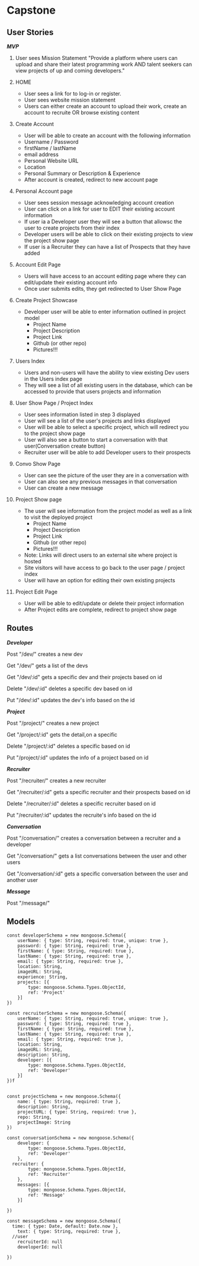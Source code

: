 # Capstone

## User Stories
 ***MVP***
1) User sees Mission Statement "Provide a platform where users can upload and share their latest programming work AND talent seekers can view projects of up and coming developers."

2) HOME 
    - User sees a link for to log-in or register. 
    - User sees website mission statement 
    - Users can either create an account to upload their work, create an account to recruite OR browse existing content
        
3) Create Account
    - User will be able to create an account with the following information
    - Username / Password
    - firstName / lastName
    - email address
    - Personal Website URL
    - Location
    - Personal Summary or Description & Experience
    - After account is created, redirect to new account page
        
4) Personal Account page 
    - User sees session message acknowledging account creation
    - User can click on a link for user to EDIT their existing account information
    - If user ia a Developer user they will see a button that allowsc the user to create projects from their index
    - Developer users will be able to click on their existing projects to view the project show page
    - If user is a Recruiter they can have a list of Prospects that they have added
    
5) Account Edit Page
    - Users will have access to an account editing page where they can edit/update their existing account info
    - Once user submits edits, they get redirected to User Show Page
    
6) Create Project Showcase
    - Developer user will be able to enter information outlined in project model
        - Project Name
        - Project Description
        - Project Link
        - Github (or other repo)
        - Pictures!!!

7) Users Index
    - Users and non-users will have the ability to view existing Dev users in the Users index page
    - They will see a list of all existing users in the database, which can be accessed to provide that users projects and information
    
8) User Show Page / Project Index
    - User sees information listed in step 3  displayed
    - User will see a list of the user's projects and links displayed
    - User will be able to select a specific project, which will redirect you to the project show page
    - User will also see a button to start a conversation with that user(Conversation create button)
    - Recruiter user will be able to add Developer users to their prospects
    
9) Convo Show Page
    - User can see the picture of the user they are in a conversation with
    - User can also see any previous messages in that conversation
    - User can create a new message

10) Project Show page
    - The user will see information from the project model as well as a link to visit the deployed project
        - Project Name
        - Project Description
        - Project Link
        - Github (or other repo)
        - Pictures!!!
    - Note: Links will direct users to an external site where project is hosted
    - Site visitors will have access to go back to the user page / project index
    - User will have an option for editing their own existing projects
    
11) Project Edit Page
    - User will be able to edit/update or delete their project information
    - After Project edits are complete, redirect to project show page
    
## Routes
***Developer***

Post "/dev/" creates a new dev

Get "/dev/" gets a list of the devs

Get "/dev/:id" gets a specific dev and their projects based on id

Delete "/dev/:id" deletes a specific dev based on id

Put "/dev/:id" updates the dev's info based on the id

***Project***

Post "/project/" creates a new project

Get "/project/:id" gets the detail,on a specific

Delete "/project/:id" deletes a specific based on id

Put "/project/:id" updates the info of a project based on id

***Recruiter*** 

Post "/recruiter/" creates a new recruiter

Get "/recruiter/:id" gets a specific recruiter and their prospects based on id

Delete "/recruiter/:id" deletes a specific recruiter based on id

Put "/recruiter/:id" updates the recruite's info based on the id

***Conversation***

Post "/conversation/" creates a conversation between a recruiter and a developer

Get "/conversation/" gets a list conversations between the user and other users

Get "/conversation/:id" gets a specific conversation between the user and another user

***Message***

Post "/message/"





## Models

```
const developerSchema = new mongoose.Schema({
	userName: { type: String, required: true, unique: true },
	password: { type: String, required: true }, 
	firstName: { type: String, required: true }, 
	lastName: { type: String, required: true }, 
	email: { type: String, required: true },
	location: String,
	imageURL: String, 
	experience: String,
	projects: [{
		type: mongoose.Schema.Types.ObjectId, 
		ref: 'Project'
	}]
})

const recruiterSchema = new mongoose.Schema({
	userName: { type: String, required: true, unique: true },
	password: { type: String, required: true }, 
	firstName: { type: String, required: true }, 
	lastName: { type: String, required: true }, 
	email: { type: String, required: true },
	location: String,
	imageURL: String, 
	description: String,
	developer: [{
		type: mongoose.Schema.Types.ObjectId,
		ref: 'Developer'
	}]
})f


const projectSchema = new mongoose.Schema({
	name: { type: String, required: true },
	description: String,
	projectURL: { type: String, required: true },
	repo: String,
	projectImage: String
})
 
const conversationSchema = new mongoose.Schema({
	developer: {
		type: mongoose.Schema.Types.ObjectId, 
		ref: 'Developer'
	},
  recruiter: {
		type: mongoose.Schema.Types.ObjectId, 
		ref: 'Recruiter'
	},
	messages: [{
		type: mongoose.Schema.Types.ObjectId, 
		ref: 'Message'
	}]
	
})

const messageSchema = new mongoose.Schema({
  time: { type: Date, default: Date.now },
	text: { type: String, required: true },
  //user
    recruiterId: null
    developerId: null

})
```

